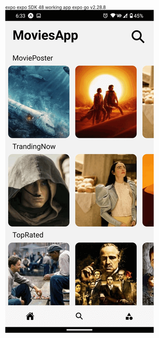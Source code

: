 expo 
expo SDK 48 
working app expo go v2.28.8
<img src="assets/movie_app.gif" alt="Alt text" style="display: inline-block; margin: 0 auto; width:300" title="Optional title">
